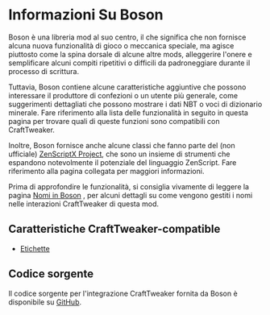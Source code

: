 # Informazioni Su Boson

Boson è una libreria mod al suo centro, il che significa che non fornisce alcuna nuova funzionalità di gioco o meccanica speciale, ma agisce piuttosto come la spina dorsale di alcune altre mods, alleggerire l'onere e semplificare alcuni compiti ripetitivi o difficili da padroneggiare durante il processo di scrittura.

Tuttavia, Boson contiene alcune caratteristiche aggiuntive che possono interessare il produttore di confezioni o un utente più generale, come suggerimenti dettagliati che possono mostrare i dati NBT o voci di dizionario minerale. Fare riferimento alla lista delle funzionalità in seguito in questa pagina per trovare quali di queste funzioni sono compatibili con CraftTweaker.

Inoltre, Boson fornisce anche alcune classi che fanno parte del (non ufficiale) [ZenScriptX Project](/Mods/Boson/ZenScriptX/), che sono un insieme di strumenti che espandono notevolmente il potenziale del linguaggio ZenScript. Fare riferimento alla pagina collegata per maggiori informazioni.

Prima di approfondire le funzionalità, si consiglia vivamente di leggere la pagina [Nomi in Boson](/Mods/Boson/Names/) , per alcuni dettagli su come vengono gestiti i nomi nelle interazioni CraftTweaker di questa mod.

## Caratteristiche CraftTweaker-compatible
- [Etichette](/Mods/Boson/Tags/Concept/)

## Codice sorgente
Il codice sorgente per l'integrazione CraftTweaker fornita da Boson è disponibile su [GitHub](https://github.com/TheSilkMiner/Boson/tree/1.12.2/src/main/kotlin/net/thesilkminer/mc/boson/compatibility/crafttweaker).
